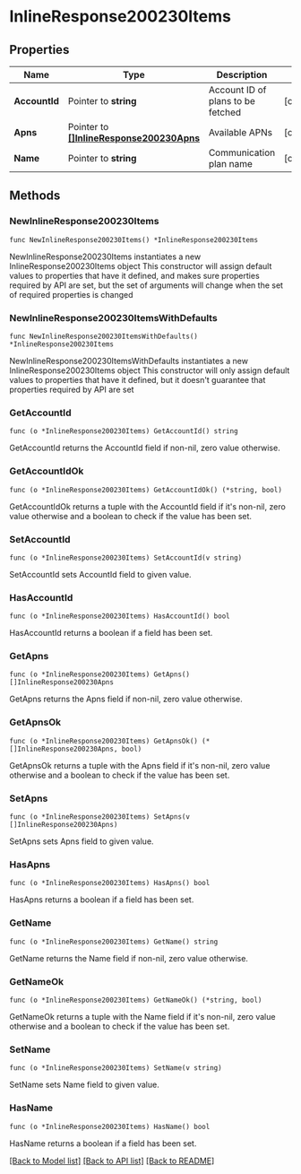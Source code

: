 # InlineResponse200230Items

## Properties

Name | Type | Description | Notes
------------ | ------------- | ------------- | -------------
**AccountId** | Pointer to **string** | Account ID of plans to be fetched | [optional] 
**Apns** | Pointer to [**[]InlineResponse200230Apns**](InlineResponse200230Apns.md) | Available APNs | [optional] 
**Name** | Pointer to **string** | Communication plan name | [optional] 

## Methods

### NewInlineResponse200230Items

`func NewInlineResponse200230Items() *InlineResponse200230Items`

NewInlineResponse200230Items instantiates a new InlineResponse200230Items object
This constructor will assign default values to properties that have it defined,
and makes sure properties required by API are set, but the set of arguments
will change when the set of required properties is changed

### NewInlineResponse200230ItemsWithDefaults

`func NewInlineResponse200230ItemsWithDefaults() *InlineResponse200230Items`

NewInlineResponse200230ItemsWithDefaults instantiates a new InlineResponse200230Items object
This constructor will only assign default values to properties that have it defined,
but it doesn't guarantee that properties required by API are set

### GetAccountId

`func (o *InlineResponse200230Items) GetAccountId() string`

GetAccountId returns the AccountId field if non-nil, zero value otherwise.

### GetAccountIdOk

`func (o *InlineResponse200230Items) GetAccountIdOk() (*string, bool)`

GetAccountIdOk returns a tuple with the AccountId field if it's non-nil, zero value otherwise
and a boolean to check if the value has been set.

### SetAccountId

`func (o *InlineResponse200230Items) SetAccountId(v string)`

SetAccountId sets AccountId field to given value.

### HasAccountId

`func (o *InlineResponse200230Items) HasAccountId() bool`

HasAccountId returns a boolean if a field has been set.

### GetApns

`func (o *InlineResponse200230Items) GetApns() []InlineResponse200230Apns`

GetApns returns the Apns field if non-nil, zero value otherwise.

### GetApnsOk

`func (o *InlineResponse200230Items) GetApnsOk() (*[]InlineResponse200230Apns, bool)`

GetApnsOk returns a tuple with the Apns field if it's non-nil, zero value otherwise
and a boolean to check if the value has been set.

### SetApns

`func (o *InlineResponse200230Items) SetApns(v []InlineResponse200230Apns)`

SetApns sets Apns field to given value.

### HasApns

`func (o *InlineResponse200230Items) HasApns() bool`

HasApns returns a boolean if a field has been set.

### GetName

`func (o *InlineResponse200230Items) GetName() string`

GetName returns the Name field if non-nil, zero value otherwise.

### GetNameOk

`func (o *InlineResponse200230Items) GetNameOk() (*string, bool)`

GetNameOk returns a tuple with the Name field if it's non-nil, zero value otherwise
and a boolean to check if the value has been set.

### SetName

`func (o *InlineResponse200230Items) SetName(v string)`

SetName sets Name field to given value.

### HasName

`func (o *InlineResponse200230Items) HasName() bool`

HasName returns a boolean if a field has been set.


[[Back to Model list]](../README.md#documentation-for-models) [[Back to API list]](../README.md#documentation-for-api-endpoints) [[Back to README]](../README.md)


